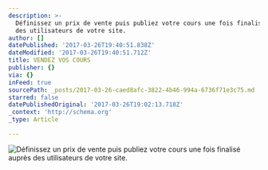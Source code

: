 ```yaml
---
description: >-
  Définissez un prix de vente puis publiez votre cours une fois finalisé auprès
  des utilisateurs de votre site.
author: []
datePublished: '2017-03-26T19:40:51.838Z'
dateModified: '2017-03-26T19:40:51.712Z'
title: VENDEZ VOS COURS
publisher: {}
via: {}
inFeed: true
sourcePath: _posts/2017-03-26-caed8afc-3822-4b46-994a-6736f71e3c75.md
starred: false
datePublishedOriginal: '2017-03-26T19:02:13.718Z'
_context: 'http://schema.org'
_type: Article

---
```

![Définissez un prix de vente puis publiez votre cours une fois finalisé auprès des utilisateurs de votre site.](https://the-grid-user-content.s3-us-west-2.amazonaws.com/4f4c8723-4cac-45df-be70-9ca0a40fb91b.png)